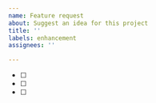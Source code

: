 ```yaml
---
name: Feature request
about: Suggest an idea for this project
title: ''
labels: enhancement
assignees: ''

---
```


- [ ]
- [ ]
- [ ]

